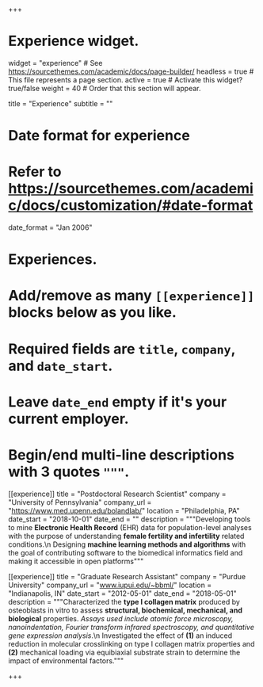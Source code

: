 +++
# Experience widget.
widget = "experience"  # See https://sourcethemes.com/academic/docs/page-builder/
headless = true  # This file represents a page section.
active = true  # Activate this widget? true/false
weight = 40  # Order that this section will appear.

title = "Experience"
subtitle = ""

# Date format for experience
#   Refer to https://sourcethemes.com/academic/docs/customization/#date-format
date_format = "Jan 2006"

# Experiences.
#   Add/remove as many `[[experience]]` blocks below as you like.
#   Required fields are `title`, `company`, and `date_start`.
#   Leave `date_end` empty if it's your current employer.
#   Begin/end multi-line descriptions with 3 quotes `"""`.
[[experience]]
  title = "Postdoctoral Research Scientist"
  company = "University of Pennsylvania"
  company_url = "https://www.med.upenn.edu/bolandlab/"
  location = "Philadelphia, PA"
  date_start = "2018-10-01"
  date_end = ""
  description = """Developing tools to mine **Electronic Health Record** (EHR) data for population-level analyses with the purpose of understanding **female fertility and infertility** related conditions.\n
  Designing **machine learning methods and algorithms** with the goal of contributing software to the biomedical informatics field and making it accessible in open platforms"""

[[experience]]
  title = "Graduate Research Assistant"
  company = "Purdue University"
  company_url = "www.iupui.edu/~bbml/"
  location = "Indianapolis, IN"
  date_start = "2012-05-01"
  date_end = "2018-05-01"
  description = """Characterized the **type I collagen matrix** produced by osteoblasts in vitro to assess **structural, biochemical, mechanical, and biological** properties. _Assays used include atomic force microscopy, nanoindentation, Fourier transform infrared spectroscopy, and quantitative gene expression analysis_.\n
  Investigated the effect of **(1)** an induced reduction in molecular crosslinking on type I collagen matrix properties and **(2)** mechanical loading via equibiaxial substrate strain to determine the impact of environmental factors."""

+++
